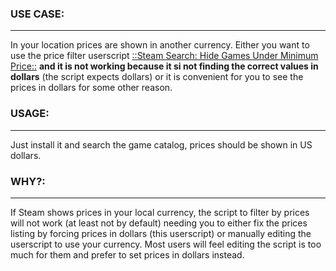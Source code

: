 ### USE CASE:
--------------
In your location prices are shown in another currency. Either you want to use the price filter userscript [::Steam Search: Hide Games Under Minimum Price::](https://github.com/masterofobzene/UserScriptRepo/raw/main/SFW/--Steam%20Search-%20Hide%20Games%20Under%20Minimum%20Price--.user.js)
__and it is not working because it si not finding the correct values in dollars__ (the script expects dollars) 
or it is convenient for you to see the prices in dollars for some other reason.

### USAGE:
---------------
Just install it and search the game catalog, prices should be shown in US dollars.


### WHY?:
---------------
If Steam shows prices in your local currency, the script to filter by prices will not work (at least not by default) needing
you to either fix the prices listing by forcing prices in dollars (this userscript) or manually editing the userscript 
to use your currency. Most users will feel editing the script is too much for them and prefer to set prices in dollars instead.

